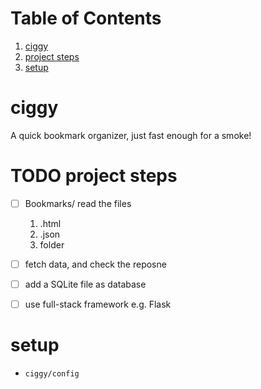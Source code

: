 
# Table of Contents

1.  [ciggy](#org8974ae0)
2.  [project steps](#orgb32ed40)
3.  [setup](#orgd078ad6)


<a id="org8974ae0"></a>

# ciggy

A quick bookmark organizer, just fast enough for a smoke!


<a id="orgb32ed40"></a>

# TODO project steps

-   [ ] Bookmarks/ read the files
    1.  .html
    2.  .json
    3.  folder
-   [ ] fetch data, and check the reposne
-   [ ] add a SQLite file as database
-   [ ] use full-stack framework e.g. Flask


<a id="orgd078ad6"></a>

# setup

-   `ciggy/config`

